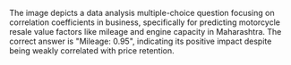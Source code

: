 The image depicts a data analysis multiple-choice question focusing on correlation coefficients in business, specifically for predicting motorcycle resale value factors like mileage and engine capacity in Maharashtra. The correct answer is "Mileage: 0.95", indicating its positive impact despite being weakly correlated with price retention.